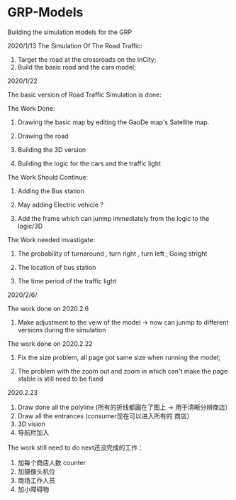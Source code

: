 
# GRP-Models
Building the simulation models for the GRP


2020/1/13
The Simulation Of The Road Traffic:
1. Target the road at the crossroads on the InCity;
2. Build the basic road and the cars model;


2020/1/22

The basic version of Road Traffic Simulation is done:

The Work Done:
1. Drawing the basic map by editing the GaoDe map's Satellite map.

2. Drawing the road

3. Building the 3D version 

4. Building the logic for the cars and the traffic light


The Work Should Continue:
1. Adding the Bus station

2. May adding Electric vehicle ? 

3. Add the frame which can junmp immediately from the logic to the logic/3D


The Work needed invastigate:

1. The probability of turnaround , turn right , turn left , Going stright

2. The location of bus station

3. The time period of the traffic light


2020/2/6/

The work done on 2020.2.6

1. Make adjustment to the veiw of the model -> now can junmp to different versions during the simulation


The work done on 2020.2.22

1. Fix the size problem, all page got same size when running the model; 

2. The problem with the zoom out and zoom in which can't make the page stable is still need to be fixed


2020.2.23
1. Draw done all the polyline (所有的折线都画在了图上 -> 用于清晰分辨商店）
2. Draw all the entrances (consumer现在可以进入所有的 商店）
3. 3D vision 
4. 导航栏加入

The work still need to do next还没完成的工作：
1.  加每个商店人数 counter
2. 加摄像头机位
3. 商场工作人员
4. 加小障碍物
